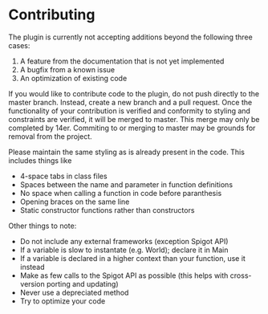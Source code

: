 # Contributing

The plugin is currently not accepting additions beyond the following three cases:
1. A feature from the documentation that is not yet implemented
2. A bugfix from a known issue
3. An optimization of existing code

If you would like to contribute code to the plugin, do not push directly to the master branch.
Instead, create a new branch and a pull request. Once the functionality of your contribution is verified and conformity to styling and constraints are verified, it will be merged to master. This merge may only be completed by 14er.
Commiting to or merging to master may be grounds for removal from the project.

Please maintain the same styling as is already present in the code. This includes things like
- 4-space tabs in class files
- Spaces between the name and parameter in function definitions
- No space when calling a function in code before paranthesis
- Opening braces on the same line
- Static constructor functions rather than constructors

Other things to note:
- Do not include any external frameworks (exception Spigot API)
- If a variable is slow to instantate (e.g. World); declare it in Main
- If a variable is declared in a higher context than your function, use it instead
- Make as few calls to the Spigot API as possible (this helps with cross-version porting and updating)
- Never use a depreciated method
- Try to optimize your code
